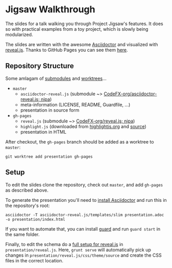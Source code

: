 # Jigsaw Walkthrough

The slides for a talk walking you through Project Jigsaw's features.
It does so with practical examples from a toy project, which is slowly being modularized.

The slides are written with the awesome [Asciidoctor]() and visualized with [reveal.js]().
Thanks to GitHub Pages you can see them [here](http://codefx-org.github.io/talk-jigsaw-walkthrough/).

## Repository Structure

Some amlagam of
 [submodules](https://git-scm.com/book/en/v2/Git-Tools-Submodules) and
 [worktrees](https://git-scm.com/docs/git-worktree)...

* `master`
	* `asciidoctor-reveal.js` (submodule ~>
		[CodeFX-org/asciidoctor-reveal.js; nipa](https://github.com/CodeFX-org/asciidoctor-reveal.js/tree/nipa))
	* meta-information (LICENSE, README, Guardfile, ...)
	* presentation in source form
* `gh-pages`
	* `reveal.js` (submodule ~>
		[CodeFX-org/reveal.js; nipa](https://github.com/CodeFX-org/reveal.js/tree/nipa))
	* `highlight.js` (downloaded from [highlightjs.org](https://highlightjs.org/) and [source](https://github.com/isagalaev/highlight.js/tree/master/src/styles))
	* presentation in HTML

After checkout, the `gh-pages` branch should be added as a worktree to `master`:

	git worktree add presentation gh-pages


## Setup

To edit the slides clone the repository, check out `master`, and add `gh-pages` as described above.

To generate the presentation you'll need to
 [install Asciidoctor](http://asciidoctor.org/docs/install-toolchain/)
 and run this in the repository's root:

	asciidoctor -T asciidoctor-reveal.js/templates/slim presentation.adoc -o presentation/index.html

If you want to automate that, you can install [guard](https://rubygems.org/gems/guard/versions/2.13.0) and run `guard start` in the same folder.

Finally, to edit the schema do
 a [full setup for reveal.js](https://github.com/hakimel/reveal.js#full-setup)
 in `presentation/reveal.js`.
Here, `grunt serve` will automatically pick up changes in
 `presentation/reveal.js/css/theme/source` and create the CSS files in the correct location.
